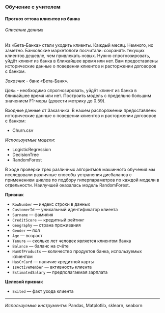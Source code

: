 ### Обучение с учителем
#### Прогноз оттока клиентов из банка
###### Описание данных

Из «Бета-Банка» стали уходить клиенты. Каждый месяц. Немного, но заметно. Банковские маркетологи посчитали: сохранять текущих клиентов дешевле, чем привлекать новых. Нужно спрогнозировать, уйдёт клиент из банка в ближайшее время или нет. Вам предоставлены исторические данные о поведении клиентов и расторжении договоров с банком.

*Заказчик* - банк «Бета-Банк».

*Цель* - необходимо спрогнозировать, уйдёт клиент из банка в ближайшее время или нет. Построить модель с предельно большим значением F1-меры (довести метрику до 0.59).

Входные данные от Заказчика:
В нашем распоряжении предоставлены исторические данные о поведении клиентов и расторжении договоров с банком:
 - Churn.csv




*Используемые модели:*

 - LogisticRegression
 - DecisionTree
 - RandomForest
 
В ходе проверки трех различных алгоритмов машинного обучения мы исследовали различные способы устранения дисбаланса с применением циклов по подбору гиперпараметров по каждой модели в отдельности. Наилучшей оказалась модель RandomForest. 

**Признак**

- `RowNumber` — индекс строки в данных
- `CustomerId` — уникальный идентификатор клиента
- `Surname` — фамилия
- `CreditScore` — кредитный рейтинг
- `Geography` — страна проживания
- `Gender` — пол
- `Age` — возраст
- `Tenure` — сколько лет человек является клиентом банка
- `Balance` — баланс на счёте
- `NumOfProducts` — количество продуктов банка, используемых клиентом
- `HasCrCard` — наличие кредитной карты
- `IsActiveMember` — активность клиента
- `EstimatedSalary` — предполагаемая зарплата

**Целевой признак**

- `Exited` — факт ухода клиента
***
*Используемые инструменты:*
Pandas, Matplotlib, sklearn, seaborn
